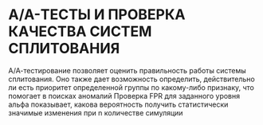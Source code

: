 # A/A-ТЕСТЫ И ПРОВЕРКА КАЧЕСТВА СИСТЕМ СПЛИТОВАНИЯ

А/А-тестирование позволяет оценить правильность работы системы сплитования. 
Оно также дает возможность определить, действительно ли есть приоритет определенной группы по какому-либо признаку, что помогает в поисках аномалий
Проверка FPR для заданного уровня альфа показывает, какова вероятность получить статистически значимые изменения при n количестве симуляции

